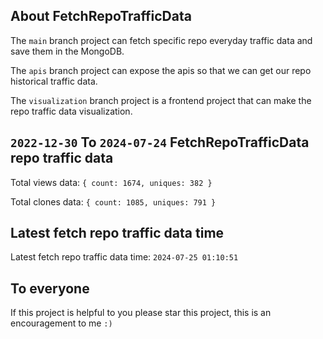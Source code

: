## About FetchRepoTrafficData

The `main` branch project can fetch specific repo everyday traffic data and save them in the MongoDB.

The `apis` branch project can expose the apis so that we can get our repo historical traffic data.

The `visualization` branch project is a frontend project that can make the repo traffic data visualization.

## `2022-12-30` To `2024-07-24` FetchRepoTrafficData repo traffic data

Total views data: `{ count: 1674, uniques: 382 }`

Total clones data: `{ count: 1085, uniques: 791 }`

## Latest fetch repo traffic data time

Latest fetch repo traffic data time: `2024-07-25 01:10:51`

## To everyone

If this project is helpful to you please star this project, this is an encouragement to me `:)`



